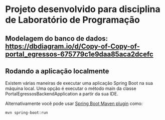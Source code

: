 # Projeto desenvolvido para disciplina de Laboratório de Programação

## Modelagem do banco de dados: https://dbdiagram.io/d/Copy-of-Copy-of-portal_egressos-675779c1e9daa85aca2dcefc

## Rodando a aplicação localmente

Existem várias maneiras de executar uma aplicação Spring Boot na sua máquina local. Uma opção é executar o método main da classe PortalEgressosBackendApplication a partir da sua IDE.

Alternativamente você pode usar [Spring Boot Maven plugin](https://docs.spring.io/spring-boot/docs/current/reference/html/build-tool-plugins-maven-plugin.html) como:

```shell
mvn spring-boot:run
```

